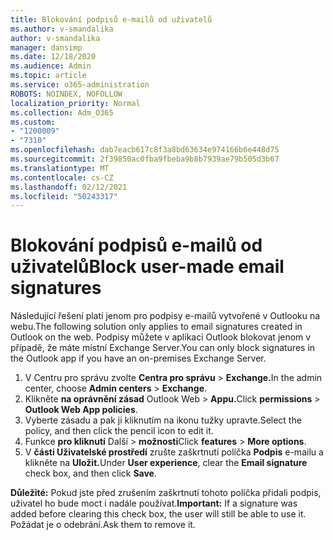 ```yaml
---
title: Blokování podpisů e-mailů od uživatelů
ms.author: v-smandalika
author: v-smandalika
manager: dansimp
ms.date: 12/18/2020
ms.audience: Admin
ms.topic: article
ms.service: o365-administration
ROBOTS: NOINDEX, NOFOLLOW
localization_priority: Normal
ms.collection: Adm_O365
ms.custom:
- "1200009"
- "7310"
ms.openlocfilehash: dab7eacb617c8f3a8bd63634e974166b6e448d75
ms.sourcegitcommit: 2f39850ac0fba9fbeba9b8b7939ae79b505d3b67
ms.translationtype: MT
ms.contentlocale: cs-CZ
ms.lasthandoff: 02/12/2021
ms.locfileid: "50243317"
---
```

# <a name="block-user-made-email-signatures"></a><span data-ttu-id="db35e-102">Blokování podpisů e-mailů od uživatelů</span><span class="sxs-lookup"><span data-stu-id="db35e-102">Block user-made email signatures</span></span>

<span data-ttu-id="db35e-103">Následující řešení platí jenom pro podpisy e-mailů vytvořené v Outlooku na webu.</span><span class="sxs-lookup"><span data-stu-id="db35e-103">The following solution only applies to email signatures created in Outlook on the web.</span></span> <span data-ttu-id="db35e-104">Podpisy můžete v aplikaci Outlook blokovat jenom v případě, že máte místní Exchange Server.</span><span class="sxs-lookup"><span data-stu-id="db35e-104">You can only block signatures in the Outlook app if you have an on-premises Exchange Server.</span></span>

1. <span data-ttu-id="db35e-105">V Centru pro správu zvolte **Centra pro správu**  >  **Exchange.**</span><span class="sxs-lookup"><span data-stu-id="db35e-105">In the admin center, choose **Admin centers** > **Exchange**.</span></span>
2. <span data-ttu-id="db35e-106">Klikněte **na oprávnění zásad** Outlook Web  >  **Appu.**</span><span class="sxs-lookup"><span data-stu-id="db35e-106">Click **permissions** > **Outlook Web App policies**.</span></span>
3. <span data-ttu-id="db35e-107">Vyberte zásadu a pak ji kliknutím na ikonu tužky upravte.</span><span class="sxs-lookup"><span data-stu-id="db35e-107">Select the policy, and then click the pencil icon to edit it.</span></span>
4. <span data-ttu-id="db35e-108">Funkce **pro kliknutí** Další  >  **možnosti**</span><span class="sxs-lookup"><span data-stu-id="db35e-108">Click **features** > **More options**.</span></span>
5. <span data-ttu-id="db35e-109">V **části Uživatelské prostředí** zrušte zaškrtnutí políčka **Podpis** e-mailu a klikněte na **Uložit.**</span><span class="sxs-lookup"><span data-stu-id="db35e-109">Under **User experience**, clear the **Email signature** check box, and then click **Save**.</span></span>

<span data-ttu-id="db35e-110">**Důležité:** Pokud jste před zrušením zaškrtnutí tohoto políčka přidali podpis, uživatel ho bude moct i nadále používat.</span><span class="sxs-lookup"><span data-stu-id="db35e-110">**Important:** If a signature was added before clearing this check box, the user will still be able to use it.</span></span> <span data-ttu-id="db35e-111">Požádat je o odebrání.</span><span class="sxs-lookup"><span data-stu-id="db35e-111">Ask them to remove it.</span></span>
